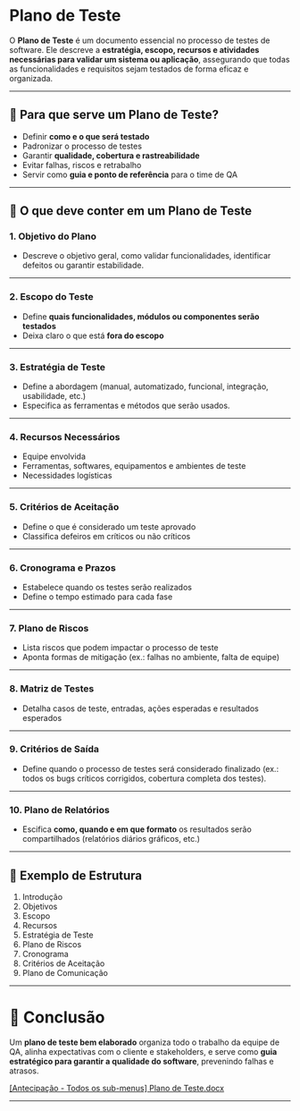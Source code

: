 # Plano de Teste

O **Plano de Teste** é um documento essencial no processo de testes de software. Ele descreve a **estratégia, escopo, recursos e atividades necessárias para validar um sistema ou aplicação**, assegurando que todas as funcionalidades e requisitos sejam testados de forma eficaz e organizada.

---

## 📌 Para que serve um Plano de Teste?

- Definir **como e o que será testado**
- Padronizar o processo de testes
- Garantir **qualidade, cobertura e rastreabilidade**
- Evitar falhas, riscos e retrabalho
- Servir como **guia e ponto de referência** para o time de QA

---

## 📄 O que deve conter em um Plano de Teste

### 1. Objetivo do Plano

- Descreve o objetivo geral, como validar funcionalidades, identificar defeitos ou garantir estabilidade.

---

### 2. Escopo do Teste

- Define **quais funcionalidades, módulos ou componentes serão testados**
- Deixa claro o que está **fora do escopo**

---

### 3. Estratégia de Teste

- Define a abordagem (manual, automatizado, funcional, integração, usabilidade, etc.)
- Especifica as ferramentas e métodos que serão usados.

---

### 4. Recursos Necessários

- Equipe envolvida
- Ferramentas, softwares, equipamentos e ambientes de teste
- Necessidades logísticas

---

### 5. Critérios de Aceitação

- Define o que é considerado um teste aprovado
- Classifica defeiros em críticos ou não críticos

---

### 6. Cronograma e Prazos

- Estabelece quando os testes serão realizados
- Define o tempo estimado para cada fase

---

### 7. Plano de Riscos

- Lista riscos que podem impactar o processo de teste
- Aponta formas de mitigação (ex.: falhas no ambiente, falta de equipe)

---

### 8. Matriz de Testes

- Detalha casos de teste, entradas, ações esperadas e resultados esperados

 

---

### 9. Critérios de Saída

- Define quando o processo de testes será considerado finalizado (ex.: todos os bugs críticos corrigidos, cobertura completa dos testes).

  

---

### 10. Plano de Relatórios

- Escifica **como, quando e em que formato**  os resultados serão compartilhados (relatórios diários gráficos, etc.)

 

---

## 📌 Exemplo de Estrutura

1. Introdução
2. Objetivos
3. Escopo
4. Recursos
5. Estratégia de Teste
6. Plano de Riscos
7. Cronograma
8. Critérios de Aceitação
9. Plano de Comunicação

---

# 🎯 Conclusão

Um **plano de teste bem elaborado** organiza todo o trabalho da equipe de QA, alinha expectativas com o cliente e stakeholders, e serve como **guia estratégico para garantir a qualidade do software**, prevenindo falhas e atrasos.

[[Antecipação - Todos os sub-menus] Plano de Teste.docx](Plano%20de%20Teste%201dd0e52142c380b8a3ede4f58169b392/Antecipao_-_Todos_os_sub-menus_Plano_de_Teste.docx)

---